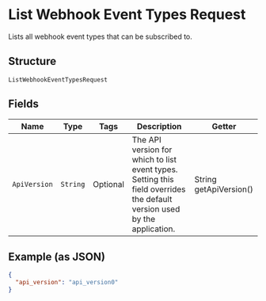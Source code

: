 
# List Webhook Event Types Request

Lists all webhook event types that can be subscribed to.

## Structure

`ListWebhookEventTypesRequest`

## Fields

| Name | Type | Tags | Description | Getter |
|  --- | --- | --- | --- | --- |
| `ApiVersion` | `String` | Optional | The API version for which to list event types. Setting this field overrides the default version used by the application. | String getApiVersion() |

## Example (as JSON)

```json
{
  "api_version": "api_version0"
}
```

